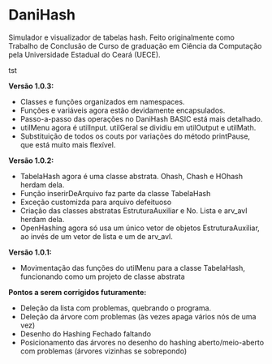 # DaniHash
Simulador e visualizador de tabelas hash. Feito originalmente como Trabalho de Conclusão de Curso de graduação em Ciência da Computação pela Universidade Estadual do Ceará (UECE).

tst

<b>Versão 1.0.3:</b>
<ul>
<li>Classes e funções organizados em namespaces.</li>
<li>Funções e variáveis agora estão devidamente encapsulados.</li>
<li>Passo-a-passo das operações no DaniHash BASIC está mais detalhado.</li>
<li>utilMenu agora é utilInput. utilGeral se dividiu em utilOutput e utilMath.</li>
<li>Substituição de todos os couts por variações do método printPause, que está muito mais flexível.</li>
</ul>

<b>Versão 1.0.2:</b>
<ul>
<li>TabelaHash agora é uma classe abstrata. Ohash, Chash e HOhash herdam dela.</li>
<li>Função inserirDeArquivo faz parte da classe TabelaHash</li>
<li>Exceção customizda para arquivo defeituoso</li>
<li>Criação das classes abstratas EstruturaAuxiliar e No. Lista e arv_avl herdam dela.</li>
<li>OpenHashing agora só usa um único vetor de objetos EstruturaAuxiliar, ao invés de um vetor de lista e um de arv_avl.</li>
</ul>

<b>Versão 1.0.1:</b>
<ul>
<li>Movimentação das funções do utilMenu para a classe TabelaHash, funcionando como um projeto de classe abstrata</li>
</ul>


<b>Pontos a serem corrigidos futuramente:</b>
<ul>
<li>Deleção da lista com problemas, quebrando o programa.</li>
<li>Deleção da árvore com problemas (às vezes apaga vários nós de uma vez)</li>
<li>Desenho do Hashing Fechado faltando</li>
<li>Posicionamento das árvores no desenho do hashing aberto/meio-aberto com problemas (árvores vizinhas se sobrepondo)</li>
</ul>
